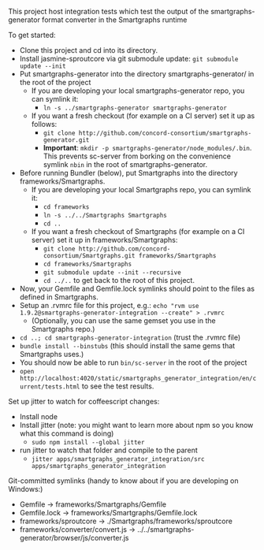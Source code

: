 This project host integration tests which test the output of the smartgraphs-generator format converter in the Smartgraphs runtime

To get started:

  * Clone this project and cd into its directory.
  * Install jasmine-sproutcore via git submodule update: `git submodule update --init`
  * Put smartgraphs-generator into the directory smartgraphs-generator/ in the root of the project
      * If you are developing your local smartgraphs-generator repo, you can symlink it:
          * `ln -s ../smartgraphs-generator smartgraphs-generator`
      * If you want a fresh checkout (for example on a CI server) set it up as follows:
          * `git clone http://github.com/concord-consortium/smartgraphs-generator.git`
          * **Important**: `mkdir -p smartgraphs-generator/node_modules/.bin`. This prevents sc-server from borking on the convenience symlink `nbin` in the root of smartgraphs-generator.
  * Before running Bundler (below), put Smartgraphs into the directory frameworks/Smartgraphs.
      * If you are developing your local Smartgraphs repo, you can symlink it:
          * `cd frameworks`
          * `ln -s ../../Smartgraphs Smartgraphs`
          * `cd ..`
      * If you want a fresh checkout of Smartgraphs (for example on a CI server) set it up in frameworks/Smartgraphs:
          * `git clone http://github.com/concord-consortium/Smartgraphs.git frameworks/Smartgraphs`
          * `cd frameworks/Smartgraphs`
          * `git submodule update --init --recursive`
          * `cd ../..` to get back to the root of this project.
  * Now, your Gemfile and Gemfile.lock symlinks should point to the files as defined in Smartgraphs.
  * Setup an .rvmrc file for this project, e.g.: `echo "rvm use 1.9.2@smartgraphs-generator-integration --create" > .rvmrc`
      * (Optionally, you can use the same gemset you use in the Smartgraphs repo.)
  * `cd ..; cd smartgraphs-generator-integration` (trust the .rvmrc file)
  * `bundle install --binstubs` (this should install the same gems that Smartgraphs uses.)
  * You should now be able to run `bin/sc-server` in the root of the project
  * `open http://localhost:4020/static/smartgraphs_generator_integration/en/current/tests.html` to see the test results.

Set up jitter to watch for coffeescript changes:

 * Install node
 * Install jitter (note: you might want to learn more about npm so you know what this command is doing)
    * `sudo npm install --global jitter`
 * run jitter to watch that folder and compile to the parent
    * `jitter apps/smartgraphs_generator_integration/src apps/smartgraphs_generator_integration`

Git-committed symlinks (handy to know about if you are developing on Windows:)

  * Gemfile -> frameworks/Smartgraphs/Gemfile
  * Gemfile.lock -> frameworks/Smartgraphs/Gemfile.lock
  * frameworks/sproutcore -> ./Smartgraphs/frameworks/sproutcore
  * frameworks/converter/convert.js -> ../../smartgraphs-generator/browser/js/converter.js
